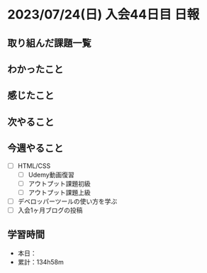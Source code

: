 # 2023/07/24(日) 入会44日目 日報

## 取り組んだ課題一覧

## わかったこと

## 感じたこと

## 次やること

## 今週やること

- [ ] HTML/CSS
  - [ ] Udemy動画復習
  - [ ] アウトプット課題初級
  - [ ] アウトプット課題上級
- [ ] デベロッパーツールの使い方を学ぶ
- [ ] 入会1ヶ月ブログの投稿

## 学習時間

- 本日：
- 累計：134h58m
